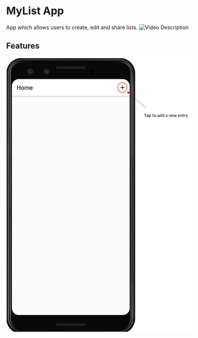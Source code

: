 # MyList App

App which allows users to create, edit and share lists.
![Video Description](https://www.youtube.com)

## Features
![Adding a List Entry](/readMeImages/addEntry.jpg)